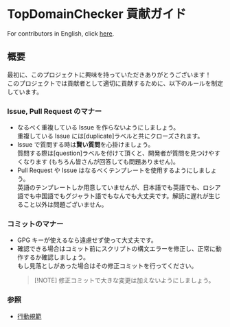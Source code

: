 # TopDomainChecker 貢献ガイド

For contributors in English, click [here](https://github.com/P2P-Develop/TopDomainChecker/blob/develop/docs/CONTRIBUTING.md).

## 概要

最初に、このプロジェクトに興味を持っていただきありがとうございます！  
このプロジェクトでは貢献者として適切に貢献するために、以下のルールを制定しています。


### Issue, Pull Request のマナー

- なるべく重複している Issue を作らないようにしましょう。  
  重複している Issue には\[duplicate\]ラベルと共にクローズされます。
- Issue で質問する時は**賢い質問**を心掛けましょう。  
  質問する際は\[question\]ラベルを付けて頂くと、開発者が質問を見つけやすくなります (もちろん皆さんが回答しても問題ありません)。
- Pull Request や Issue はなるべくテンプレートを使用するようにしましょう。  
  英語のテンプレートしか用意していませんが、日本語でも英語でも、ロシア語でも中国語でもグジャラト語でもなんでも大丈夫です。解読に遅れが生じること以外は問題ございません。


### コミットのマナー

- GPG キーが使えるなら遠慮せず使って大丈夫です。
- 確認できる場合はコミット前にスクリプトの構文エラーを修正し、正常に動作するか確認しましょう。  
  もし見落としがあった場合はその修正コミットを行ってください。
  > [!NOTE] 修正コミットで大きな変更は加えないようにしましょう。


### 参照

- [行動規範](https://github.com/P2P-Develop/TopDomainChecker/blob/develop/docs/CODE-OF-CONDUCT-ja.md)

